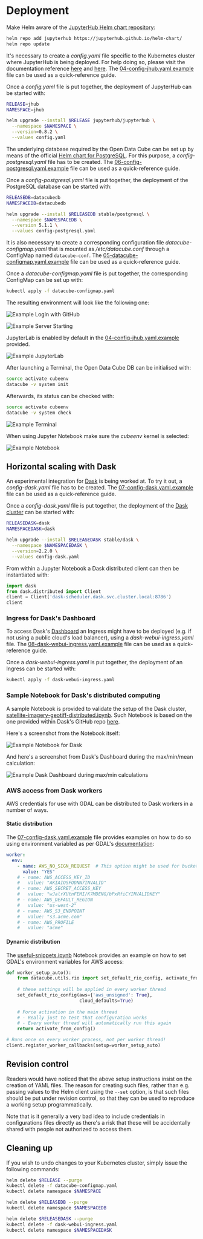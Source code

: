 # Deployment

Make Helm aware of the [JupyterHub Helm chart repository](https://jupyterhub.github.io/helm-chart/):

```bash
helm repo add jupyterhub https://jupyterhub.github.io/helm-chart/
helm repo update
```

It's necessary to create a *config.yaml* file specific to the Kubernetes cluster where JupyterHub is being deployed. For help doing so, please visit the documentation reference [here](https://zero-to-jupyterhub.readthedocs.io/en/latest/setup-jupyterhub.html) and [here](https://zero-to-jupyterhub.readthedocs.io/en/latest/reference.html#helm-chart-configuration-reference). The [04-config-jhub.yaml.example](../examples/configuration/04-config-jhub.yaml.example) file can be used as a quick-reference guide.

Once a *config.yaml* file is put together, the deployment of JupyterHub can be started with:

```bash
RELEASE=jhub
NAMESPACE=jhub

helm upgrade --install $RELEASE jupyterhub/jupyterhub \
  --namespace $NAMESPACE \
  --version=0.8.2 \
  --values config.yaml
```

The underlying database required by the Open Data Cube can be set up by means of the official [Helm chart for PostgreSQL](https://github.com/helm/charts/tree/master/stable/postgresql). For this purpose, a *config-postgresql.yaml* file has to be created. The [06-config-postgresql.yaml.example](../examples/configuration/06-config-postgresql.yaml.example) file can be used as a quick-reference guide.

Once a *config-postgresql.yaml* file is put together, the deployment of the PostgreSQL database can be started with:

```bash
RELEASEDB=datacubedb
NAMESPACEDB=datacubedb

helm upgrade --install $RELEASEDB stable/postgresql \
  --namespace $NAMESPACEDB \
  --version 5.1.1 \
  --values config-postgresql.yaml
```

It is also necessary to create a corresponding configuration file *datacube-configmap.yaml* that is mounted as */etc/datacube.conf* through a ConfigMap named `datacube-conf`. The [05-datacube-configmap.yaml.example](../examples/configuration/05-datacube-configmap.yaml.example) file can be used as a quick-reference guide.

Once a *datacube-configmap.yaml* file is put together, the corresponding ConfigMap can be set up with:

```bash
kubectl apply -f datacube-configmap.yaml
```

The resulting environment will look like the following one:

![Example Login with GitHub](media/JupyterHub_GitHub_OAuth.png)

![Example Server Starting](media/JupyterHub_Server_Starting.png)

JupyterLab is enabled by default in the [04-config-jhub.yaml.example](../examples/configuration/04-config-jhub.yaml.example) provided.

![Example JupyterLab](media/JupyterHub_Lab_Launcher.png)

After launching a Terminal, the Open Data Cube DB can be initialised with:

```bash
source activate cubeenv
datacube -v system init
```

Afterwards, its status can be checked with:

```bash
source activate cubeenv
datacube -v system check
```

![Example Terminal](media/JupyterHub_Terminal.png)

When using Jupyter Notebook make sure the *cubeenv* kernel is selected:

![Example Notebook](media/JupyterHub_Notebook.png)

## Horizontal scaling with Dask

An experimental integration for [Dask](https://dask.org/) is being worked at. To try it out, a *config-dask.yaml* file has to be created. The [07-config-dask.yaml.example](../examples/configuration/07-config-dask.yaml.example) file can be used as a quick-reference guide.

Once a *config-dask.yaml* file is put together, the deployment of the [Dask cluster](https://github.com/helm/charts/tree/master/stable/dask) can be started with:

```bash
RELEASEDASK=dask
NAMESPACEDASK=dask

helm upgrade --install $RELEASEDASK stable/dask \
  --namespace $NAMESPACEDASK \
  --version=2.2.0 \
  --values config-dask.yaml
```

From within a Jupyter Notebook a Dask distributed client can then be instantiated with:

```python
import dask
from dask.distributed import Client
client = Client('dask-scheduler.dask.svc.cluster.local:8786')
client
```

### Ingress for Dask's Dashboard

To access Dask's [Dashboard](http://docs.dask.org/en/latest/diagnostics-distributed.html#dashboard) an Ingress might have to be deployed (e.g. if not using a public cloud's load balancer), using a *dask-webui-ingress.yaml* file. The [08-dask-webui-ingress.yaml.example](../examples/configuration/08-dask-webui-ingress.yaml.example) file can be used as a quick-reference guide.

Once a *dask-webui-ingress.yaml* is put together, the deployment of an Ingress can be started with:

```bash
kubectl apply -f dask-webui-ingress.yaml
```

### Sample Notebook for Dask's distributed computing

A sample Notebook is provided to validate the setup of the Dask cluster, [satellite-imagery-geotiff-distributed.ipynb](../examples/notebooks/dask/satellite-imagery-geotiff-distributed.ipynb). Such Notebook is based on the one provided within Dask's GitHub repo [here](https://github.com/dask/dask-examples/blob/master/applications/satellite-imagery-geotiff.ipynb).

Here's a screenshot from the Notebook itself:

![Example Notebook for Dask](media/JupyterHub_Dask_Distributed_Notebook.png)

And here's a screenshot from Dask's Dashboard during the max/min/mean calculation:

![Example Dask Dashboard during max/min calculations](media/Dask_Dashboard_Progress_Max_Min_Median.png)

### AWS access from Dask workers

AWS credentials for use with GDAL can be distributed to Dask workers in a number of ways.

#### Static distribution

The [07-config-dask.yaml.example](../examples/configuration/07-config-dask.yaml.example) file provides examples on how to do so using environment variabled as per GDAL's [documentation](https://gdal.org/user/virtual_file_systems.html):

```yaml
worker:
  env:
    - name: AWS_NO_SIGN_REQUEST  # This option might be used for buckets with public access rights. Available since GDAL 2.3.
      value: "YES"
    # - name: AWS_ACCESS_KEY_ID
    #   value: "AKIAIOSFODNN7INVALID"
    # - name: AWS_SECRET_ACCESS_KEY
    #   value: "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"
    # - name: AWS_DEFAULT_REGION
    #   value: "us-west-2"
    # - name: AWS_S3_ENDPOINT
    #   value: "s3.acme.com"
    # - name: AWS_PROFILE
    #   value: "acme"
```

#### Dynamic distribution

The [useful-snippets.ipynb](../examples/notebooks/misc/useful-snippets.ipynb) Notebook provides an example on how to set GDAL's environment variables for AWS access:

```python
def worker_setup_auto():
    from datacube.utils.rio import set_default_rio_config, activate_from_config
    
    # these settings will be applied in every worker thread
    set_default_rio_config(aws={'aws_unsigned': True},
                           cloud_defaults=True)
    
    # Force activation in the main thread
    # - Really just to test that configuration works
    # - Every worker thread will automatically run this again
    return activate_from_config()
```
```python
# Runs once on every worker process, not per worker thread!
client.register_worker_callbacks(setup=worker_setup_auto)
```

## Revision control

Readers would have noticed that the above setup instructions insist on the creation of YAML files. The reason for creating such files, rather than e.g. passing values to the Helm client using the `--set` option, is that such files should be put under revision control, so that they can be used to reproduce a working setup programmatically.

Note that is it generally a very bad idea to include credentials in configurations files directly as there's a risk that these will be accidentally shared with people not authorized to access them.

## Cleaning up

If you wish to undo changes to your Kubernetes cluster, simply issue the following commands:

```bash
helm delete $RELEASE --purge
kubectl delete -f datacube-configmap.yaml
kubectl delete namespace $NAMESPACE

helm delete $RELEASEDB --purge
kubectl delete namespace $NAMESPACEDB

helm delete $RELEASEDASK --purge
kubectl delete -f dask-webui-ingress.yaml
kubectl delete namespace $NAMESPACEDASK
```
